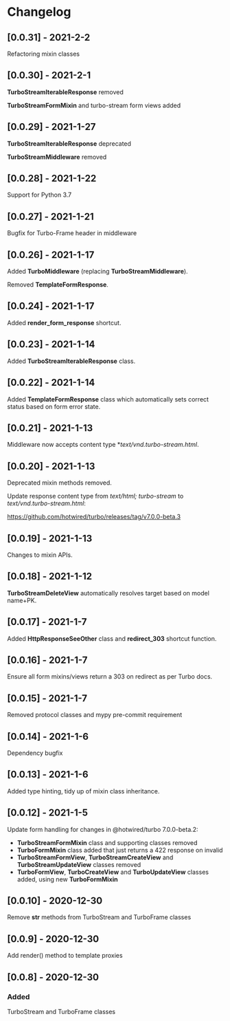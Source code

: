 # Changelog

## [0.0.31] - 2021-2-2

Refactoring mixin classes

## [0.0.30] - 2021-2-1

**TurboStreamIterableResponse** removed

**TurboStreamFormMixin** and turbo-stream form views added

## [0.0.29] - 2021-1-27

**TurboStreamIterableResponse** deprecated

**TurboStreamMiddleware** removed

## [0.0.28] - 2021-1-22

Support for Python 3.7

## [0.0.27] - 2021-1-21

Bugfix for Turbo-Frame header in middleware

## [0.0.26] - 2021-1-17

Added **TurboMiddleware** (replacing **TurboStreamMiddleware**).

Removed **TemplateFormResponse**.

## [0.0.24] - 2021-1-17

Added **render_form_response** shortcut.

## [0.0.23] - 2021-1-14

Added **TurboStreamIterableResponse** class.

## [0.0.22] - 2021-1-14

Added **TemplateFormResponse** class which automatically sets correct status based on form error state.

## [0.0.21] - 2021-1-13

Middleware now accepts content type **text/vnd.turbo-stream.html*.

## [0.0.20] - 2021-1-13

Deprecated mixin methods removed.

Update response content type from *text/html; turbo-stream* to *text/vnd.turbo-stream.html*:

https://github.com/hotwired/turbo/releases/tag/v7.0.0-beta.3

## [0.0.19] - 2021-1-13

Changes to mixin APIs.

## [0.0.18] - 2021-1-12

**TurboStreamDeleteView** automatically resolves target based on model name+PK.

## [0.0.17] - 2021-1-7

Added **HttpResponseSeeOther** class and **redirect_303** shortcut function.

## [0.0.16] - 2021-1-7

Ensure all form mixins/views return a 303 on redirect as per Turbo docs.

## [0.0.15] - 2021-1-7

Removed protocol classes and mypy pre-commit requirement

## [0.0.14] - 2021-1-6

Dependency bugfix

## [0.0.13] - 2021-1-6

Added type hinting, tidy up of mixin class inheritance.

## [0.0.12] - 2021-1-5

Update form handling for changes in @hotwired/turbo 7.0.0-beta.2:

  - **TurboStreamFormMixin** class and supporting classes removed
  - **TurboFormMixin** class added that just returns a 422 response on invalid
  - **TurboStreamFormView**, **TurboStreamCreateView** and **TurboStreamUpdateView** classes removed
  - **TurboFormView**, **TurboCreateView** and **TurboUpdateView** classes added, using new **TurboFormMixin**

## [0.0.10] - 2020-12-30

Remove __str__ methods from TurboStream and TurboFrame classes

## [0.0.9] - 2020-12-30

Add render() method to template proxies

## [0.0.8] - 2020-12-30

### Added

TurboStream and TurboFrame classes
